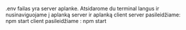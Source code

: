 .env failas yra server aplanke.
Atsidarome du terminal langus ir nusinaviguojame į aplanką server ir aplanką client
server pasileidžiame: npm start
client pasileidžiame : npm start
